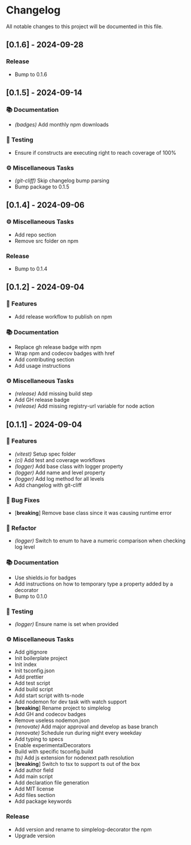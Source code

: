 # Changelog

All notable changes to this project will be documented in this file.

## [0.1.6] - 2024-09-28

### Release

- Bump to 0.1.6

## [0.1.5] - 2024-09-14

### 📚 Documentation

- *(badges)* Add monthly npm downloads

### 🧪 Testing

- Ensure if constructs are executing right to reach coverage of 100%

### ⚙️ Miscellaneous Tasks

- *(git-cliff)* Skip changelog bump parsing
- Bump package to 0.1.5

## [0.1.4] - 2024-09-06

### ⚙️ Miscellaneous Tasks

- Add repo section
- Remove src folder on npm

### Release

- Bump to 0.1.4

## [0.1.2] - 2024-09-04

### 🚀 Features

- Add release workflow to publish on npm

### 📚 Documentation

- Replace gh release badge with npm
- Wrap npm and codecov badges with href
- Add contributing section
- Add usage instructions

### ⚙️ Miscellaneous Tasks

- *(release)* Add missing build step
- Add GH release badge
- *(release)* Add missing registry-url variable for node action

## [0.1.1] - 2024-09-04

### 🚀 Features

- *(vitest)* Setup spec folder
- *(ci)* Add test and coverage workflows
- *(logger)* Add base class with logger property
- *(logger)* Add name and level property
- *(logger)* Add log method for all levels
- Add changelog with git-cliff

### 🐛 Bug Fixes

- [**breaking**] Remove base class since it was causing runtime error

### 🚜 Refactor

- *(logger)* Switch to enum to have a numeric comparison when checking log level

### 📚 Documentation

- Use shields.io for badges
- Add instructions on how to temporary type a property added by a decorator
- Bump to 0.1.0

### 🧪 Testing

- *(logger)* Ensure name is set when provided

### ⚙️ Miscellaneous Tasks

- Add gitignore
- Init boilerplate project
- Init index
- Init tsconfig.json
- Add prettier
- Add test script
- Add build script
- Add start script with ts-node
- Add nodemon for dev task with watch support
- [**breaking**] Rename project to simplelog
- Add GH and codecov badges
- Remove useless nodemon.json
- *(renovate)* Add major approval and develop as base branch
- *(renovate)* Schedule run during night every weekday
- Add typing to specs
- Enable experimentalDecorators
- Build with specific tsconfig.build
- *(ts)* Add js extension for nodenext path resolution
- [**breaking**] Switch to tsx to support ts out of the box
- Add author field
- Add main script
- Add declaration file generation
- Add MIT license
- Add files section
- Add package keywords

### Release

- Add version and rename to simplelog-decorator the npm
- Upgrade version

<!-- generated by git-cliff -->
